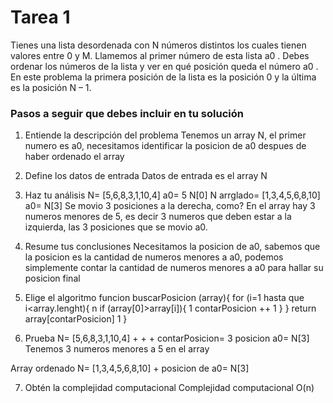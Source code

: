 # Tarea 1

Tienes una lista desordenada con N números distintos los cuales tienen valores entre 0 y M. Llamemos al primer número de esta lista a0 . Debes ordenar los números de la lista y ver en qué posición queda el número a0 . En este problema la primera posición de la lista es la posición 0 y la última es la posición N – 1.

### Pasos a seguir que debes incluir en tu solución

1. Entiende la descripción del problema
Tenemos un array N, el primer numero es a0,
necesitamos identificar la posicion de a0 despues de haber ordenado el array


2. Define los datos de entrada
Datos de entrada es el array N


3. Haz tu análisis
N= [5,6,8,3,1,10,4]
a0= 5 N[0]
N arrglado= [1,3,4,5,6,8,10]
a0= N[3]
Se movio 3 posiciones a la derecha, como?
En el array hay 3 numeros menores de 5, es decir 3 numeros que deben estar a la izquierda, las 3 posiciones que se movio a0.


4. Resume tus conclusiones
Necesitamos la posicion de a0,
sabemos que la posicion es la cantidad de numeros menores a a0,
podemos simplemente contar la cantidad de numeros menores a a0 para hallar su posicion final   


5. Elige el algoritmo
funcion buscarPosicion (array){
	for (i=1 hasta que  i<array.lenght){			n
	if (array[0]>array[i]){					1
		contarPosicion ++				1
		}
	}
	return array[contarPosicion]				1
}


6. Prueba
N= [5,6,8,3,1,10,4]
          + +    +
contarPosicion= 3
posicion a0= N[3]
Tenemos 3 numeros menores a 5 en el array


Array ordenado
N= [1,3,4,5,6,8,10]
          +
posicion de a0= N[3]


7. Obtén la complejidad computacional
Complejidad computacional O(n)


